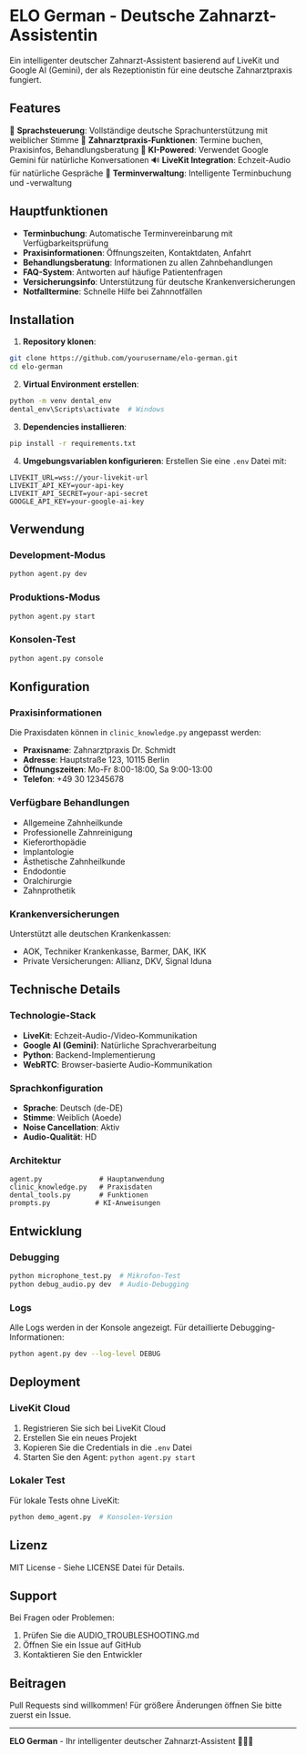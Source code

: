 # ELO German - Deutsche Zahnarzt-Assistentin

Ein intelligenter deutscher Zahnarzt-Assistent basierend auf LiveKit und Google AI (Gemini), der als Rezeptionistin für eine deutsche Zahnarztpraxis fungiert.

## Features

🎤 **Sprachsteuerung**: Vollständige deutsche Sprachunterstützung mit weiblicher Stimme
🏥 **Zahnarztpraxis-Funktionen**: Termine buchen, Praxisinfos, Behandlungsberatung
🤖 **KI-Powered**: Verwendet Google Gemini für natürliche Konversationen
🔊 **LiveKit Integration**: Echzeit-Audio für natürliche Gespräche
📅 **Terminverwaltung**: Intelligente Terminbuchung und -verwaltung

## Hauptfunktionen

- **Terminbuchung**: Automatische Terminvereinbarung mit Verfügbarkeitsprüfung
- **Praxisinformationen**: Öffnungszeiten, Kontaktdaten, Anfahrt
- **Behandlungsberatung**: Informationen zu allen Zahnbehandlungen
- **FAQ-System**: Antworten auf häufige Patientenfragen
- **Versicherungsinfo**: Unterstützung für deutsche Krankenversicherungen
- **Notfalltermine**: Schnelle Hilfe bei Zahnnotfällen

## Installation

1. **Repository klonen**:
```bash
git clone https://github.com/yourusername/elo-german.git
cd elo-german
```

2. **Virtual Environment erstellen**:
```bash
python -m venv dental_env
dental_env\Scripts\activate  # Windows
```

3. **Dependencies installieren**:
```bash
pip install -r requirements.txt
```

4. **Umgebungsvariablen konfigurieren**:
Erstellen Sie eine `.env` Datei mit:
```
LIVEKIT_URL=wss://your-livekit-url
LIVEKIT_API_KEY=your-api-key
LIVEKIT_API_SECRET=your-api-secret
GOOGLE_API_KEY=your-google-ai-key
```

## Verwendung

### Development-Modus
```bash
python agent.py dev
```

### Produktions-Modus
```bash
python agent.py start
```

### Konsolen-Test
```bash
python agent.py console
```

## Konfiguration

### Praxisinformationen
Die Praxisdaten können in `clinic_knowledge.py` angepasst werden:

- **Praxisname**: Zahnarztpraxis Dr. Schmidt
- **Adresse**: Hauptstraße 123, 10115 Berlin
- **Öffnungszeiten**: Mo-Fr 8:00-18:00, Sa 9:00-13:00
- **Telefon**: +49 30 12345678

### Verfügbare Behandlungen
- Allgemeine Zahnheilkunde
- Professionelle Zahnreinigung
- Kieferorthopädie
- Implantologie
- Ästhetische Zahnheilkunde
- Endodontie
- Oralchirurgie
- Zahnprothetik

### Krankenversicherungen
Unterstützt alle deutschen Krankenkassen:
- AOK, Techniker Krankenkasse, Barmer, DAK, IKK
- Private Versicherungen: Allianz, DKV, Signal Iduna

## Technische Details

### Technologie-Stack
- **LiveKit**: Echzeit-Audio-/Video-Kommunikation
- **Google AI (Gemini)**: Natürliche Sprachverarbeitung
- **Python**: Backend-Implementierung
- **WebRTC**: Browser-basierte Audio-Kommunikation

### Sprachkonfiguration
- **Sprache**: Deutsch (de-DE)
- **Stimme**: Weiblich (Aoede)
- **Noise Cancellation**: Aktiv
- **Audio-Qualität**: HD

### Architektur
```
agent.py              # Hauptanwendung
clinic_knowledge.py   # Praxisdaten
dental_tools.py       # Funktionen
prompts.py           # KI-Anweisungen
```

## Entwicklung

### Debugging
```bash
python microphone_test.py  # Mikrofon-Test
python debug_audio.py dev  # Audio-Debugging
```

### Logs
Alle Logs werden in der Konsole angezeigt. Für detaillierte Debugging-Informationen:
```bash
python agent.py dev --log-level DEBUG
```

## Deployment

### LiveKit Cloud
1. Registrieren Sie sich bei LiveKit Cloud
2. Erstellen Sie ein neues Projekt
3. Kopieren Sie die Credentials in die `.env` Datei
4. Starten Sie den Agent: `python agent.py start`

### Lokaler Test
Für lokale Tests ohne LiveKit:
```bash
python demo_agent.py  # Konsolen-Version
```

## Lizenz

MIT License - Siehe LICENSE Datei für Details.

## Support

Bei Fragen oder Problemen:
1. Prüfen Sie die AUDIO_TROUBLESHOOTING.md
2. Öffnen Sie ein Issue auf GitHub
3. Kontaktieren Sie den Entwickler

## Beitragen

Pull Requests sind willkommen! Für größere Änderungen öffnen Sie bitte zuerst ein Issue.

---

**ELO German** - Ihr intelligenter deutscher Zahnarzt-Assistent 🦷🇩🇪
